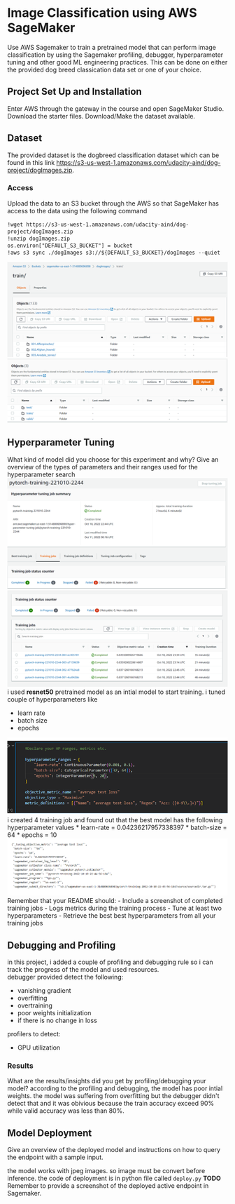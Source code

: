 # Image Classification using AWS SageMaker

Use AWS Sagemaker to train a pretrained model that can perform image classification by using the Sagemaker profiling, debugger, hyperparameter tuning and other good ML engineering practices. This can be done on either the provided dog breed classication data set or one of your choice.

## Project Set Up and Installation
Enter AWS through the gateway in the course and open SageMaker Studio. 
Download the starter files.
Download/Make the dataset available. 

## Dataset
The provided dataset is the dogbreed classification dataset which can be found in this link https://s3-us-west-1.amazonaws.com/udacity-aind/dog-project/dogImages.zip.


### Access
Upload the data to an S3 bucket through the AWS so that SageMaker has access to the data using the following command
```
!wget https://s3-us-west-1.amazonaws.com/udacity-aind/dog-project/dogImages.zip
!unzip dogImages.zip 
os.environ["DEFAULT_S3_BUCKET"] = bucket
!aws s3 sync ./dogImages s3://${DEFAULT_S3_BUCKET}/dogImages --quiet
```
<img src='images/data-1.png'>
<img src='images/data-2.png'>

## Hyperparameter Tuning
What kind of model did you choose for this experiment and why? Give an overview of the types of parameters and their ranges used for the hyperparameter search
<img src='images\hyperparameter-tuning.png'>
<img src='images\tuning-rest.png'>
i used **resnet50** pretrained model as an intial model to start training. i tuned couple of hyperparameters like 
* learn rate
* batch size
* epochs
<img src='images\hyper-ranges.png'>
i created 4 training job and found out that the best model has the following hyperparameter values
* learn-rate = 0.04236217957338397
* batch-size = 64
* epochs = 10
<img src='images\hyper-bestvalue.png'>
Remember that your README should:
- Include a screenshot of completed training jobs
- Logs metrics during the training process
- Tune at least two hyperparameters
- Retrieve the best best hyperparameters from all your training jobs

## Debugging and Profiling
in this project, i added a couple of profiling and debugging rule so i can track the progress of the model and used resources.<br>
debugger provided detect the following:
- vanishing gradient
- overfitting
- overtraining
- poor weights initialization
- if there is no change in loss

profilers to detect:
- GPU utilization

### Results
What are the results/insights did you get by profiling/debugging your model?
according to the profiling and debugging, the model has poor intial weights. the model was suffering from overfitting but the debugger didn't detect that and it was obivious because the train accuracy exceed 90% while valid accuracy was less than 80%. 

## Model Deployment
Give an overview of the deployed model and instructions on how to query the endpoint with a sample input.

the model works with jpeg images. so image must be convert before inference. the code of deployment is in python file called `deploy.py`
**TODO** Remember to provide a screenshot of the deployed active endpoint in Sagemaker.


